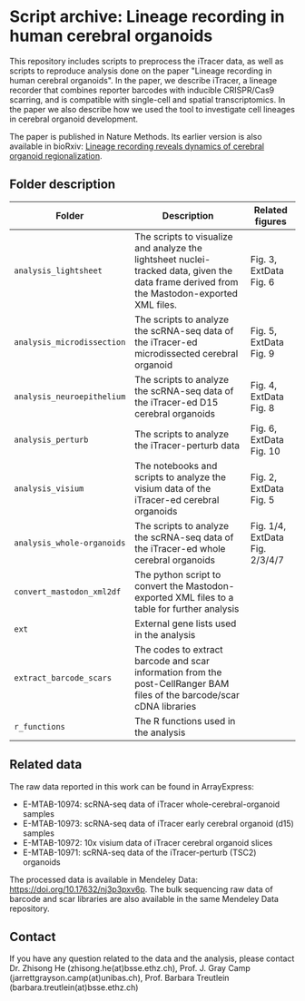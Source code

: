 # Script archive: Lineage recording in human cerebral organoids
This repository includes scripts to preprocess the iTracer data, as well as scripts to reproduce analysis done on the paper "Lineage recording in human cerebral organoids". In the paper, we describe iTracer, a lineage recorder that combines reporter barcodes with inducible CRISPR/Cas9 scarring, and is compatible with single-cell and spatial transcriptomics. In the paper we also describe how we used the tool to investigate cell lineages in cerebral organoid development.

The paper is published in Nature Methods. Its earlier version is also available in bioRxiv: [Lineage recording reveals dynamics of cerebral organoid regionalization](https://www.biorxiv.org/content/10.1101/2020.06.19.162032v3).

## Folder description
Folder | Description | Related figures
--- | --- | ---
```analysis_lightsheet``` | The scripts to visualize and analyze the lightsheet nuclei-tracked data, given the data frame derived from the Mastodon-exported XML files. | Fig. 3, ExtData Fig. 6
```analysis_microdissection``` | The scripts to analyze the scRNA-seq data of the iTracer-ed microdissected cerebral organoid | Fig. 5, ExtData Fig. 9
```analysis_neuroepithelium``` | The scripts to analyze the scRNA-seq data of the iTracer-ed D15 cerebral organoids | Fig. 4, ExtData Fig. 8
```analysis_perturb``` | The scripts to analyze the iTracer-perturb data | Fig. 6, ExtData Fig. 10
```analysis_visium``` | The notebooks and scripts to analyze the visium data of the iTracer-ed cerebral organoids | Fig. 2, ExtData Fig. 5
```analysis_whole-organoids``` | The scripts to analyze the scRNA-seq data of the iTracer-ed whole cerebral organoids | Fig. 1/4, ExtData Fig. 2/3/4/7
```convert_mastodon_xml2df``` | The python script to convert the Mastodon-exported XML files to a table for further analysis | 
```ext``` | External gene lists used in the analysis |
```extract_barcode_scars``` | The codes to extract barcode and scar information from the post-CellRanger BAM files of the barcode/scar cDNA libraries | 
```r_functions``` | The R functions used in the analysis |

## Related data
The raw data reported in this work can be found in ArrayExpress:
* E-MTAB-10974: scRNA-seq data of iTracer whole-cerebral-organoid samples
* E-MTAB-10973: scRNA-seq data of iTracer early cerebral organoid (d15) samples
* E-MTAB-10972: 10x visium data of iTracer cerebral organoid slices
* E-MTAB-10971: scRNA-seq data of the iTracer-perturb (TSC2) organoids

The processed data is available in Mendeley Data: https://doi.org/10.17632/nj3p3pxv6p. The bulk sequencing raw data of barcode and scar libraries are also available in the same Mendeley Data repository.

## Contact
If you have any question related to the data and the analysis, please contact Dr. Zhisong He (zhisong.he(at)bsse.ethz.ch), Prof. J. Gray Camp (jarrettgrayson.camp(at)unibas.ch), Prof. Barbara Treutlein (barbara.treutlein(at)bsse.ethz.ch)
